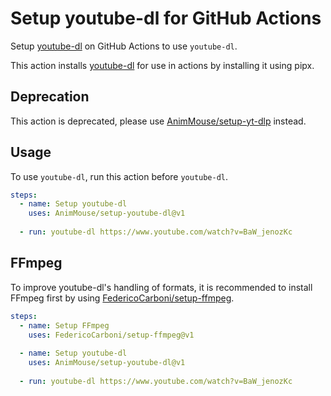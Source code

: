 # Setup youtube-dl for GitHub Actions
Setup [youtube-dl](https://github.com/ytdl-org/youtube-dl) on GitHub Actions to use `youtube-dl`.

This action installs [youtube-dl](https://github.com/ytdl-org/youtube-dl) for use in actions by installing it using pipx.

## Deprecation
This action is deprecated, please use [AnimMouse/setup-yt-dlp](https://github.com/AnimMouse/setup-yt-dlp) instead.

## Usage
To use `youtube-dl`, run this action before `youtube-dl`.

```yaml
steps:
  - name: Setup youtube-dl
    uses: AnimMouse/setup-youtube-dl@v1
    
  - run: youtube-dl https://www.youtube.com/watch?v=BaW_jenozKc
```

## FFmpeg
To improve youtube-dl's handling of formats, it is recommended to install FFmpeg first by using [FedericoCarboni/setup-ffmpeg](https://github.com/FedericoCarboni/setup-ffmpeg).

```yaml
steps:
  - name: Setup FFmpeg
    uses: FedericoCarboni/setup-ffmpeg@v1
    
  - name: Setup youtube-dl
    uses: AnimMouse/setup-youtube-dl@v1
    
  - run: youtube-dl https://www.youtube.com/watch?v=BaW_jenozKc
```